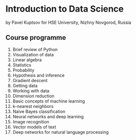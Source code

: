 # Introduction to Data Science

by Pavel Kuptsov for HSE University, Nizhny Novgorod, Russia

## Course programme

1. Brief review of Python
1. Visualization of data
1. Linear algebra
1. Statistics
1. Probability
1. Hypothesis and inference
1. Gradient descent
1. Getting data
1. Working with data
1. Dimension reduction
1. Basic concepts of machine learning
1. k-nearest neighbors
1. Naive Bayes classification
1. Neural networks and deep learning
1. Image recognition
1. Vector models of text
1. Deep networks for natural language processing


